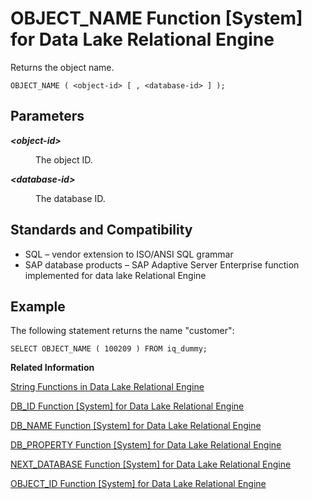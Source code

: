 <!-- loioa56b844884f21015ba6d84cedfda5d23 -->

# OBJECT\_NAME Function \[System\] for Data Lake Relational Engine

Returns the object name.



```
OBJECT_NAME ( <object-id> [ , <database-id> ] );
```



<a name="loioa56b844884f21015ba6d84cedfda5d23__iq_refbb_827"/>

## Parameters


<dl>
<dt><b>

*<object-id\>*

</b></dt>
<dd>

The object ID.



</dd><dt><b>

*<database-id\>*

</b></dt>
<dd>

The database ID.



</dd>
</dl>



<a name="loioa56b844884f21015ba6d84cedfda5d23__iq_refbb_830"/>

## Standards and Compatibility

-   SQL – vendor extension to ISO/ANSI SQL grammar
-   SAP database products – SAP Adaptive Server Enterprise function implemented for data lake Relational Engine



<a name="loioa56b844884f21015ba6d84cedfda5d23__iq_refbb_829"/>

## Example

The following statement returns the name "customer":

```
SELECT OBJECT_NAME ( 100209 ) FROM iq_dummy;
```

**Related Information**  


[String Functions in Data Lake Relational Engine](string-functions-in-data-lake-relational-engine-a52d1d9.md "String functions perform conversion, extraction, or manipulation operations on strings, or return information about strings.")

[DB\_ID Function \[System\] for Data Lake Relational Engine](db-id-function-system-for-data-lake-relational-engine-a54ac47.md "Returns the database ID number.")

[DB\_NAME Function \[System\] for Data Lake Relational Engine](db-name-function-system-for-data-lake-relational-engine-a54b690.md "Returns the database name.")

[DB\_PROPERTY Function \[System\] for Data Lake Relational Engine](db-property-function-system-for-data-lake-relational-engine-a54c05b.md "Returns the value of the given property.")

[NEXT\_DATABASE Function \[System\] for Data Lake Relational Engine](next-database-function-system-for-data-lake-relational-engine-a5685c6.md "Returns the next database ID number, or the first database if the parameter is NULL.")

[OBJECT\_ID Function \[System\] for Data Lake Relational Engine](object-id-function-system-for-data-lake-relational-engine-a56b078.md "Returns the object ID.")


